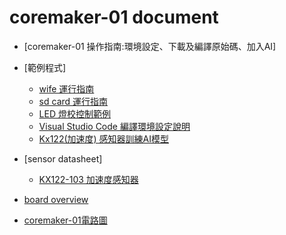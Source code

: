 
coremaker-01 document
=====================

- [coremaker-01 操作指南:環境設定、下載及編譯原始碼、加入AI]
- [範例程式]
    - [wife 運行指南](https://github.com/frank1201/CoreMaker-01/blob/master/docs/CoreMaker-01%20wife%20%E9%81%8B%E8%A1%8C%E6%8C%87%E5%8D%97.pdf)
    - [sd card 運行指南](https://github.com/frank1201/CoreMaker-01/blob/master/docs/CoreMaker-01%20Sd%20card%E9%81%8B%E8%A1%8C%E6%8C%87%E5%8D%97.pdf)
    - [LED 燈校控制範例](https://github.com/frank1201/CoreMaker-01/blob/master/docs/CoreMaker-01%20LED%E7%87%88%E6%95%88%E6%8E%A7%E5%88%B6.pdf)
    - [Visual Studio Code 編譯環境設定說明](https://github.com/frank1201/CoreMaker-01/blob/master/docs/CoreMaker-01%20Visual%20Studio%20Code%20%E7%B7%A8%E8%AD%AF%E7%92%B0%E5%A2%83%E8%A8%AD%E5%AE%9A%E8%AA%AA%E6%98%8E.pdf)
    - [Kx122(加速度) 感知器訓練AI模型](https://github.com/frank1201/CoreMaker-01/blob/master/docs/Kx122(%E5%8A%A0%E9%80%9F%E5%BA%A6)%E6%84%9F%E7%9F%A5%E5%99%A8%E8%A8%93%E7%B7%B4AI%E6%A8%A1%E7%B5%84.pdf)
- [sensor datasheet]
    - [KX122-103 加速度感知器](https://github.com/frank1201/CoreMaker-01/blob/master/docs/KX122-1037-Specifications-Rev-6.0.pdf)
- [board overview](https://github.com/frank1201/CoreMaker-01/blob/master/docs/board_top_view.png)

- [coremaker-01電路圖](https://github.com/frank1201/CoreMaker-01/blob/master/docs/Schematic_coremaker-01_V1(211213).pdf)